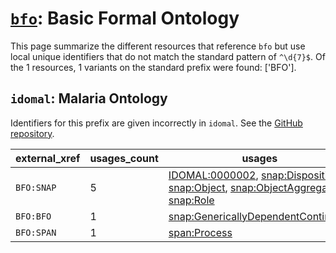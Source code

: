 # [`bfo`](https://bioregistry.io/bfo): Basic Formal Ontology

This page summarize the different resources that reference `bfo`
but use local unique identifiers that do not match the standard pattern of
`^\d{7}$`. Of the 1 resources,
1 variants on the standard prefix were found: ['BFO'].

## `idomal`: Malaria Ontology

Identifiers for this prefix are given incorrectly in `idomal`. See the [GitHub repository](https://github.com/VEuPathDB-ontology/IDOMAL).

| external_xref   |   usages_count | usages                                                                                                                                                                                                                                                                                                                              |
|-----------------|----------------|-------------------------------------------------------------------------------------------------------------------------------------------------------------------------------------------------------------------------------------------------------------------------------------------------------------------------------------|
| `BFO:SNAP`      |              5 | [IDOMAL:0000002](http://purl.obolibrary.org/obo/IDOMAL_0000002), [snap:Disposition](http://purl.obolibrary.org/obo/snap_Disposition), [snap:Object](http://purl.obolibrary.org/obo/snap_Object), [snap:ObjectAggregate](http://purl.obolibrary.org/obo/snap_ObjectAggregate), [snap:Role](http://purl.obolibrary.org/obo/snap_Role) |
| `BFO:BFO`       |              1 | [snap:GenericallyDependentContinuant](http://purl.obolibrary.org/obo/snap_GenericallyDependentContinuant)                                                                                                                                                                                                                           |
| `BFO:SPAN`      |              1 | [span:Process](http://purl.obolibrary.org/obo/span_Process)                                                                                                                                                                                                                                                                         |

